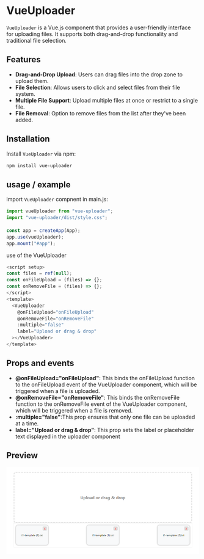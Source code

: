 # VueUploader

`VueUploader` is a Vue.js component that provides a user-friendly interface for uploading files. It supports both drag-and-drop functionality and traditional file selection.

## Features

- **Drag-and-Drop Upload**: Users can drag files into the drop zone to upload them.
- **File Selection**: Allows users to click and select files from their file system.
- **Multiple File Support**: Upload multiple files at once or restrict to a single file.
- **File Removal**: Option to remove files from the list after they've been added.

## Installation

Install `VueUploader` via npm:

```bash
npm install vue-uploader
```

## usage / example

import `VueUploader` compnent in main.js:

```javascript
import vueUploader from "vue-uploader";
import "vue-uploader/dist/style.css";

const app = createApp(App);
app.use(vueUploader);
app.mount("#app");
```

use of the VueUploader

```javascript
<script setup>
const files = ref(null);
const onFileUpload = (files) => {};
const onRemoveFile = (files) => {};
</script>
<template>
  <VueUploader
    @onFileUpload="onFileUpload"
    @onRemoveFile="onRemoveFile"
    :multiple="false"
    label="Upload or drag & drop"
  ></VueUploader>
</template>
```

## Props and events

- **@onFileUpload="onFileUpload"**: This binds the onFileUpload function to the onFileUpload event of the VueUploader component, which will be triggered when a file is uploaded.
- **@onRemoveFile="onRemoveFile"**: This binds the onRemoveFile function to the onRemoveFile event of the VueUploader component, which will be triggered when a file is removed.
- **:multiple="false"**:This prop ensures that only one file can be uploaded at a time.
- **label="Upload or drag & drop"**: This prop sets the label or placeholder text displayed in the uploader component

## Preview

![App Screenshot](https://raw.githubusercontent.com/ylberz/vue-uploader/main/images/sc1.png)
